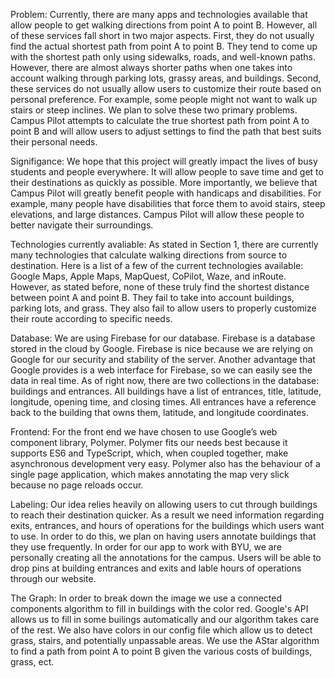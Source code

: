Problem: Currently, there are many apps and technologies available that allow people to get walking directions from point A to point B. However, all of these services fall short in two major aspects. First, they do not usually find the actual shortest path from point A to point B. They tend to come up with the shortest path only using sidewalks, roads, and well-known paths. However, there are almost always shorter paths when one takes into account walking through parking lots, grassy areas, and buildings. Second, these services do not usually allow users to customize their route based on personal preference. For example, some people might not want to walk up stairs or steep inclines. We plan to solve these two primary problems. Campus Pilot attempts to calculate the true shortest path from point A to point B and will allow users to adjust settings to find the path that best suits their personal needs. 

Signifigance: We hope that this project will greatly impact the lives of busy students and people everywhere. It will allow people to save time and get to their destinations as quickly as possible. More importantly, we believe that Campus Pilot will greatly benefit people with handicaps and disabilities. For example, many people have disabilities that force them to avoid stairs, steep elevations, and large distances. Campus Pilot will allow these people to better navigate their surroundings.

Technologies currently avaliable: As stated in Section 1, there are currently many technologies that calculate walking directions from source to destination. Here is a list of a few of the current technologies available: Google Maps, 	Apple Maps, MapQuest, CoPilot, Waze, and inRoute. However, as stated before, none of these truly find the shortest distance between point A and point B. They fail to take into account buildings, parking lots, and grass. They also fail to allow users to properly customize their route according to specific needs.

Database: We are using Firebase for our database. Firebase is a database stored in the cloud by Google.  Firebase is nice because we are relying on Google for our security and stability of the server.  Another advantage that Google provides is a web interface for Firebase, so we can easily see the data in real time.  As of right now, there are two collections in the database: buildings and entrances.  All buildings have a list of entrances, title, latitude, longitude, opening time, and closing times.  All entrances have a reference back to the building that owns them, latitude, and longitude coordinates.  

Frontend: For the front end we have chosen to use Google’s web component library, Polymer. Polymer fits our needs best because it supports ES6 and TypeScript, which, when coupled together, make asynchronous development very easy.  Polymer also has the behaviour of a single page application, which makes annotating the map very slick because no page reloads occur.

Labeling: Our idea relies heavily on allowing users to cut through buildings to reach their destination quicker. As a result we need information regarding exits, entrances, and hours of operations for the buildings which users want to use. In order to do this, we plan on having users annotate buildings that they use frequently. In order for our app to work with BYU, we are personally creating all the annotations for the campus. Users will be able to drop pins at building entrances and exits and lable hours of operations through our website. 

The Graph: In order to break down the image we use a connected components algorithm to fill in buildings with the color red. Google's API allows us to fill in some builings automatically and our algorithm takes care of the rest. We also have colors in our config file which allow us to detect grass, stairs, and potentially unpassable areas. We use the AStar algorithm to find a path from point A to point B given the various costs of buildings, grass, ect. 
